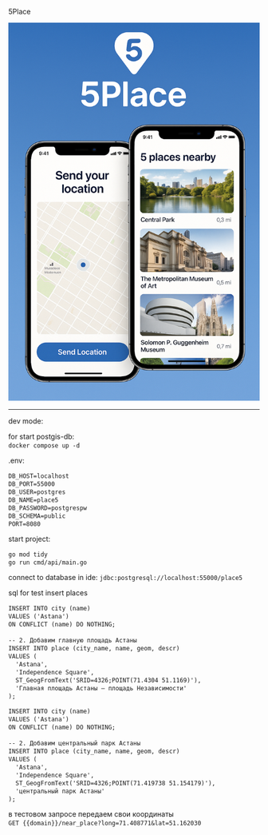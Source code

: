 5Place

![](banner.png)

***

dev mode: 

for start postgis-db:  
```docker compose up -d```

.env:  
```
DB_HOST=localhost
DB_PORT=55000
DB_USER=postgres
DB_NAME=place5
DB_PASSWORD=postgrespw
DB_SCHEMA=public
PORT=8080
```

start project:  
```
go mod tidy
go run cmd/api/main.go
```

connect to database in ide: 
```jdbc:postgresql://localhost:55000/place5```

sql for test insert places
```-- 1. Добавим центр Астаны
INSERT INTO city (name)
VALUES ('Astana')
ON CONFLICT (name) DO NOTHING;

-- 2. Добавим главную площадь Астаны
INSERT INTO place (city_name, name, geom, descr)
VALUES (
  'Astana',
  'Independence Square',
  ST_GeogFromText('SRID=4326;POINT(71.4304 51.1169)'),
  'Главная площадь Астаны — площадь Независимости'
);
```

```-- 1. Добавим центральный парк Астаны
INSERT INTO city (name)
VALUES ('Astana')
ON CONFLICT (name) DO NOTHING;

-- 2. Добавим центральный парк Астаны
INSERT INTO place (city_name, name, geom, descr)
VALUES (
  'Astana',
  'Independence Square',
  ST_GeogFromText('SRID=4326;POINT(71.419738 51.154179)'),
  'центральный парк Астаны'
);
```

в тестовом запросе передаем свои координаты  
```GET {{domain}}/near_place?long=71.408771&lat=51.162030```